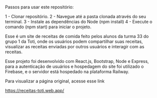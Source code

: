 Passos para usar este repositório:

1 - Clonar repositório.
2 - Navegue até a pasta clonada através do seu terminal.
3 - Instale as dependências do Node (npm install)
4 - Execute o comando (npm start) para iniciar o projeto.

Esse é um site de receitas de comida feito pelos alunos da turma 33 do grupo 1 da Toti, onde os usuários podem compartilhar suas receitas, visualizar as receitas enviadas por outros usuários e interagir com as receitas.

Esse projeto foi desenvolvido com React.js, Bootstrap, Node e Express, para a autenticação de usuários e hospedagem do site foi utilizado o Firebase, e o servidor está hospedado na plataforma Railway.

Para visualizar a página original, acesse esse link

https://receitas-toti.web.app/
